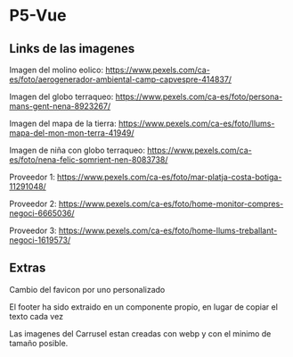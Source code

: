 # P5-Vue

## Links de las imagenes
Imagen del molino eolico:
https://www.pexels.com/ca-es/foto/aerogenerador-ambiental-camp-capvespre-414837/

Imagen del globo terraqueo:
https://www.pexels.com/ca-es/foto/persona-mans-gent-nena-8923267/

Imagen del mapa de la tierra:
https://www.pexels.com/ca-es/foto/llums-mapa-del-mon-mon-terra-41949/

Imagen de niña con globo terraqueo:
https://www.pexels.com/ca-es/foto/nena-felic-somrient-nen-8083738/

Proveedor 1:
https://www.pexels.com/ca-es/foto/mar-platja-costa-botiga-11291048/

Proveedor 2:
https://www.pexels.com/ca-es/foto/home-monitor-compres-negoci-6665036/

Proveedor 3:
https://www.pexels.com/ca-es/foto/home-llums-treballant-negoci-1619573/

## Extras

Cambio del favicon por uno personalizado

El footer ha sido extraido en un componente propio, en lugar de copiar el texto cada vez

Las imagenes del Carrusel estan creadas con webp y con el minimo de tamaño posible.